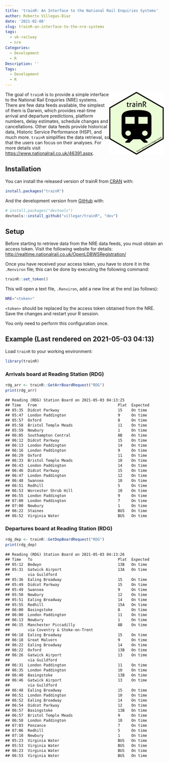 ```yaml
---
title: 'trainR: An Interface to the National Rail Enquiries Systems'
author: Roberto Villegas-Diaz
date: '2021-02-08'
slug: trainR-an-interface-to-the-nre-systems
tags:
  - uk-railway
  - nre
Categories:
  - Development
  - R
Description: ''
Tags:
  - Development
  - R
---
```


<img src="https://raw.githubusercontent.com/villegar/trainR/main/inst/images/logo.png" alt="logo" align="right" height=200px/>

The goal of `trainR` is to provide a simple interface to the 
National Rail Enquiries (NRE) systems. There are few data feeds 
available, the simplest of them is Darwin, which provides real-time 
arrival and departure predictions, platform numbers, delay estimates, 
schedule changes and cancellations. Other data feeds provide historical 
data, Historic Service Performance (HSP), and much more. `trainR` 
simplifies the data retrieval, so that the users can focus on their 
analyses. For more details visit 
https://www.nationalrail.co.uk/46391.aspx.

## Installation

You can install the released version of trainR from [CRAN](https://CRAN.R-project.org) with:

``` r
install.packages("trainR")
```

And the development version from [GitHub](https://github.com/) with:

``` r
# install.packages("devtools")
devtools::install_github("villegar/trainR", "dev")
```

## Setup
Before starting to retrieve data from the NRE data feeds, you must obtain an access token. 
Visit the following website for details: http://realtime.nationalrail.co.uk/OpenLDBWSRegistration/

Once you have received your access token, you have to store it in the `.Renviron` file; this can be 
done by executing the following command:


```r
trainR::set_token()
```

This will open a text file, `.Renviron`, add a new line at the end (as follows):

```bash
NRE="<token>"
```

`<token>` should be replaced by the access token obtained from the NRE. Save the changes and restart 
your R session.

You only need to perform this configuration once.

## Example (Last rendered on 2021-05-03 04:13)

Load `trainR` to your working environment:

```r
library(trainR)
```

### Arrivals board at Reading Station (RDG)


```r
rdg_arr <- trainR::GetArrBoardRequest("RDG")
print(rdg_arr)
```

```
## Reading (RDG) Station Board on 2021-05-03 04:13:25
## Time   From                                    Plat  Expected
## 05:35  Didcot Parkway                          15    On time
## 05:47  London Paddington                       9     On time
## 05:57  Oxford                                  8     On time
## 05:58  Bristol Temple Meads                    11    On time
## 05:59  Newbury                                 1     On time
## 06:05  Southampton Central                     8B    On time
## 06:12  Didcot Parkway                          15    On time
## 06:13  London Paddington                       14    On time
## 06:16  London Paddington                       9     On time
## 06:29  Oxford                                  11    On time
## 06:33  Bristol Temple Meads                    10    On time
## 06:43  London Paddington                       14    On time
## 06:46  Didcot Parkway                          15    On time
## 06:47  London Paddington                       12    On time
## 06:48  Swansea                                 10    On time
## 06:51  Redhill                                 5     On time
## 06:53  Worcester Shrub Hill                    10    On time
## 06:55  London Paddington                       9     On time
## 07:00  London Paddington                       7     On time
## 07:00  Newbury                                 1     On time
## 06:22  Staines                                 BUS   On time
## 06:52  Virginia Water                          BUS   On time
```

### Departures board at Reading Station (RDG)


```r
rdg_dep <- trainR::GetDepBoardRequest("RDG")
print(rdg_dep)
```

```
## Reading (RDG) Station Board on 2021-05-03 04:13:26
## Time   To                                      Plat  Expected
## 05:12  Bedwyn                                  13B   On time
## 05:31  Gatwick Airport                         13A   On time
##        via Guildford                           
## 05:36  Ealing Broadway                         15    On time
## 05:49  Didcot Parkway                          15    On time
## 05:49  Swansea                                 9     On time
## 05:50  Newbury                                 12    On time
## 05:51  Ealing Broadway                         14    On time
## 05:55  Redhill                                 15A   On time
## 06:00  Basingstoke                             8     On time
## 06:00  London Paddington                       11    On time
## 06:13  Newbury                                 1     On time
## 06:15  Manchester Piccadilly                   8B    On time
##        via Coventry & Stoke-on-Trent           
## 06:18  Ealing Broadway                         15    On time
## 06:18  Great Malvern                           9     On time
## 06:22  Ealing Broadway                         14    On time
## 06:22  Oxford                                  13B   On time
## 06:26  Gatwick Airport                         13    On time
##        via Guildford                           
## 06:31  London Paddington                       11    On time
## 06:35  London Paddington                       10    On time
## 06:40  Basingstoke                             13B   On time
## 06:46  Gatwick Airport                         13    On time
##        via Guildford                           
## 06:48  Ealing Broadway                         15    On time
## 06:51  London Paddington                       10    On time
## 06:52  Ealing Broadway                         14    On time
## 06:54  Didcot Parkway                          12    On time
## 06:57  Basingstoke                             13B   On time
## 06:57  Bristol Temple Meads                    9     On time
## 06:58  London Paddington                       10    On time
## 07:03  Penzance                                7     On time
## 07:06  Redhill                                 5     On time
## 07:10  Newbury                                 1     On time
## 05:23  Virginia Water                          BUS   On time
## 05:53  Virginia Water                          BUS   On time
## 06:23  Virginia Water                          BUS   On time
## 06:53  Virginia Water                          BUS   On time
```
